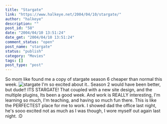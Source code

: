 ```yaml
---
title: "Stargate"
link: "https://www.halkeye.net/2004/04/10/stargate/"
author: "halkeye"
description: ""
post_id: "58"
date: "2004/04/10 13:51:24"
date_gmt: "2004/04/10 13:51:24"
comment_status: "open"
post_name: "stargate"
status: "publish"
category: "Movies"
tags: []
post_type: "post"
---
```


So mom like found me a copy of stargate season 6 cheaper than normal this week. ![stargate](http://www.halkeye.net/archives/xine_snapshot-4-thumb.png) I'm so excited about it.. Season 2 would have been better, but dude!! ITS STARGATE! That coupled with a new site design, and the multiple plugins, Its been a good week. And work is REALLY interesting, I'm learning so much, I'm teaching, and having so much fun there. This is like the PERFECTEST place for me to work. I showed dad the office last night, he's sooo excited not as much as I was though, I wore myself out again last night. :D